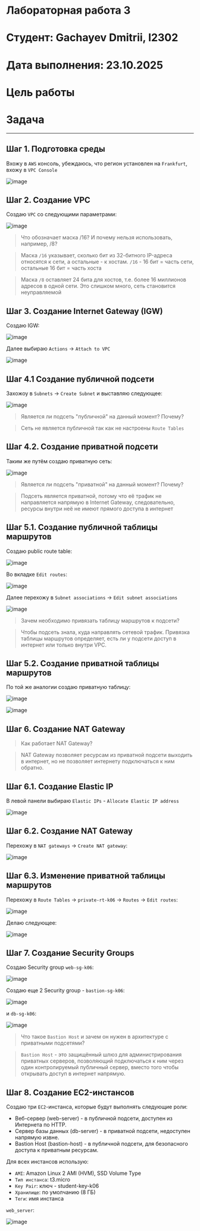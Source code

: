 # Лабораторная работа 3
# Студент: Gachayev Dmitrii, I2302
# Дата выполнения: 23.10.2025
# Цель работы

# Задача

---

## Шаг 1. Подготовка среды
Вхожу в `AWS` консоль, убеждаюсь, что регион установлен на `Frankfurt`, вхожу в `VPC Console`

![image](screenshots/Screenshot_1.png)

## Шаг 2. Создание VPC

Создаю `VPC` со следующими параметрами:

![image](screenshots/Screenshot_2.png)

> Что обозначает маска /16? И почему нельзя использовать, например, /8?

> Маска `/16` указывает, сколько бит из 32-битного IP-адреса относятся к сети, а остальные - к хостам.
`/16` - 16 бит = часть сети, остальные 16 бит = часть хоста

> Маска `/8` оставляет 24 бита для хостов, т.е. более 16 миллионов адресов в одной сети. Это слишком много, cеть становится неуправляемой

## Шаг 3. Создание Internet Gateway (IGW)
Создаю IGW:

![image](screenshots/Screenshot_3.png)

Далее выбираю `Actions` -> `Attach to VPC`

![image](screenshots/Screenshot_4.png)

## Шаг 4.1 Создание публичной подсети
Захожоу в `Subnets` -> `Create Subnet` и выставляю следующее:

![image](screenshots/Screenshot_5.png)

> Является ли подсеть "публичной" на данный момент? Почему?

> Сеть не является публичной так как не настроены `Route Tables`

## Шаг 4.2. Создание приватной подсети

Таким же путём создаю приватную сеть:

![image](screenshots/Screenshot_6.png)

> Является ли подсеть "приватной" на данный момент? Почему?

> Подсеть является приватной, потому что её трафик не направляется напрямую в Internet Gateway,
следовательно, ресурсы внутри неё не имеют прямого доступа в интернет

## Шаг 5.1. Создание публичной таблицы маршрутов

Создаю public route table:

![image](screenshots/Screenshot_7.png)

Во вкладке `Edit routes`:

![image](screenshots/Screenshot_8.png)

Далее перехожу в `Subnet associations` -> `Edit subnet associations`

![image](screenshots/Screenshot_9.png)

> Зачем необходимо привязать таблицу маршрутов к подсети?

> Чтобы подсеть знала, куда направлять сетевой трафик.
Привязка таблицы маршрутов определяет, есть ли у подсети доступ в интернет или только внутри VPC.

## Шаг 5.2. Создание приватной таблицы маршрутов

По той же аналогии создаю приватную таблицу:

![image](screenshots/Screenshot_10.png)

![image](screenshots/Screenshot_11.png)

## Шаг 6. Создание NAT Gateway

> Как работает NAT Gateway?

> NAT Gateway позволяет ресурсам из приватной подсети выходить в интернет,
но не позволяет интернету подключаться к ним обратно.

## Шаг 6.1. Создание Elastic IP

В левой панели выбираю `Elastic IPs` - `Allocate Elastic IP address`

![image](screenshots/Screenshot_12.png)

## Шаг 6.2. Создание NAT Gateway

Перехожу в `NAT gateways` -> `Create NAT gateway`:

![image](screenshots/Screenshot_13.png)

## Шаг 6.3. Изменение приватной таблицы маршрутов

Перехожу в `Route Tables` -> `private-rt-k06` -> `Routes` -> `Edit routes`:

![image](screenshots/Screenshot_14.png)

Делаю следующее:

![image](screenshots/Screenshot_15.png)

## Шаг 7. Создание Security Groups

Cоздаю Security group `web-sg-k06`:

![image](screenshots/Screenshot_16.png)

Создаю еще 2 Security group - `bastion-sg-k06`:

![image](screenshots/Screenshot_17.png)

и `db-sg-k06`:

![image](screenshots/Screenshot_18.png)

> Что такое `Bastion Host` и зачем он нужен в архитектуре с приватными подсетями?

> `Bastion Host` - это защищённый шлюз для администрирования приватных серверов,
позволяющий подключаться к ним через один контролируемый публичный сервер,
вместо того чтобы открывать доступ в интернет напрямую.

## Шаг 8. Создание EC2-инстансов

Создаю три `EC2`-инстанса, которые будут выполнять следующие роли:

- Веб-сервер (web-server) - в публичной подсети, доступен из Интернета по HTTP.
- Сервер базы данных (db-server) - в приватной подсети, недоступен напрямую извне.
- Bastion Host (bastion-host) - в публичной подсети, для безопасного доступа к приватным ресурсам.

Для всех инстансов использую: 

- `AMI`: Amazon Linux 2 AMI (HVM), SSD Volume Type
- `Тип инстанса`: t3.micro
- `Key Pair`: ключ - student-key-k06
- `Хранилище`: по умолчанию (8 ГБ)
- `Теги`: имя инстанса

`web_server`:

![image](screenshots/Screenshot_20.png)